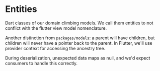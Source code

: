 # Entities

Dart classes of our domain climbing models. We call them entities to not conflict with the
flutter view model nomenclature.

Another distinction from `packages/models`: a parent will have children,
but children will never have a pointer back to the parent. In Flutter,
we'll use provider context for accessing the ancestry tree.

During deserialization, unexpected data maps as null, and we'd expect consumers
to handle this correctly.